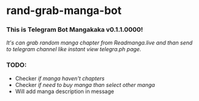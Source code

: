 # rand-grab-manga-bot
### This is Telegram Bot Mangakaka v0.1.1.0000!
*It's can grab random manga chapter from Readmanga.live and than send to telegram channel like instant view telegra.ph page.*

### TODO:
- Checker *if manga haven't chapters*
- Checker *if need to buy manga than select other manga*
- Will add manga description in message